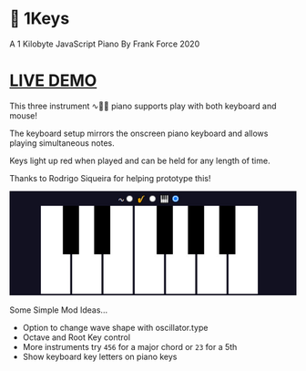 # 🎹 1Keys
A 1 Kilobyte JavaScript Piano
By Frank Force 2020

# [LIVE DEMO](https://killedbyapixel.github.io/1Keys/index.min.html)

This three instrument ∿🎷🎹 piano supports play with both keyboard and mouse!

The keyboard setup mirrors the onscreen piano keyboard and allows playing simultaneous notes.

Keys light up red when played and can be held for any length of time.

Thanks to Rodrigo Siqueira for helping prototype this!

![Screenshot](/screenshot.jpg)

Some Simple Mod Ideas...
- Option to change wave shape with oscillator.type
- Octave and Root Key control
- More instruments try `456` for a major chord or `23` for a 5th
- Show keyboard key letters on piano keys

